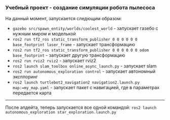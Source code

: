 ### Учебный проект - создание симуляции робота пылесоса

На данный момент, запускается следющим образом:

 - `gazebo src/spawn_entity/worlds/coolest_world` - запускает газебо с нужным миром и моделькой
 - `ros2 run tf2_ros static_transform_publisher 0 0 0 0 0 0 base_footprint laser_frame` - запускает трансформацию 
 - `ros2 run tf2_ros static_transform_publisher 0 0 0 0 0 0 odom base_footprint` - запускает другую трансформацию
 - `ros2 run rviz2 rviz2` - запускает rviz2
 - `ros2 launch slam_toolbox online_async_launch.py` - запускает slam 
 - `ros2 run autonomous_exploration control` - запускает автономный эксплоринг
 - `ros2 launch turtlebot2_navigation2 navigation2.launch.py map:=my_map.yaml` - запускает пакет с навигацией, где в параметрах передается карта

--- 

После апдейта, теперь запускается все одной командой: `ros2 launch autonomous_exploration star_exploration.launch.py`
